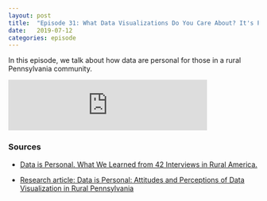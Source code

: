 ```yaml
---
layout: post
title:  "Episode 31: What Data Visualizations Do You Care About? It's Personal"
date:   2019-07-12
categories: episode
---
```


In this episode, we talk about how data are personal for those in a rural Pennsylvania community.

<iframe src="https://anchor.fm/databytes/embed/episodes/31-What-Data-Visualizations-Do-You-Care-About--Its-Personal-e4ap0f" height="102px" width="400px" frameborder="0" scrolling="no"></iframe>

### Sources

* [Data is Personal. What We Learned from 42 Interviews in Rural America.](https://medium.com/multiple-views-visualization-research-explained/data-is-personal-what-we-learned-from-42-interviews-in-rural-america-93539f25836d)

* [Research article: Data is Personal: Attitudes and Perceptions of Data Visualization in Rural Pennsylvania](https://arxiv.org/pdf/1901.01920.pdf)